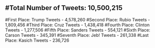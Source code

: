 #Total Number of Tweets: 10,500,215 
---
#First Place: Trump Tweets - 4,578,260
#Second Place: Rubio Tweets - 1,809,456
#Third Place: Cruz Tweets - 1,438,418
#Fourth Place: Clinton Tweets - 1,277,506
#Fifth Place: Sanders Tweets - 554,121
#Sixth Place: Carson Tweets - 345,391
#Seventh Place: Jeb! Tweets - 261,338
#Last Place: Kasich Tweets - 236,726

